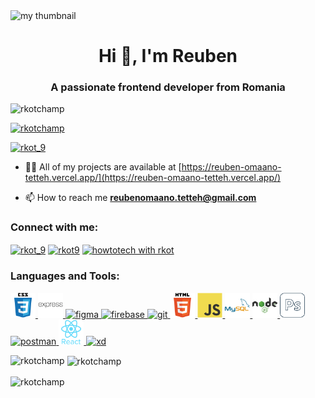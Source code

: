 <img src="https://media.licdn.com/dms/image/D4D16AQH5OxKcdGS8zw/profile-displaybackgroundimage-shrink_350_1400/0/1701818541113?e=1707955200&v=beta&t=Sp40Gy5SkJfjEqn7EU4ZsOKkw8dox116VSWGEyXxRkc" alt="my thumbnail"/>

<h1 align="center">Hi 👋, I'm Reuben</h1>
<h3 align="center">A passionate frontend developer from Romania</h3>

<p align="left"> <img src="https://komarev.com/ghpvc/?username=rkotchamp&label=Profile%20views&color=0e75b6&style=flat" alt="rkotchamp" /> </p>

<p align="left"> <a href="https://github.com/ryo-ma/github-profile-trophy"><img src="https://github-profile-trophy.vercel.app/?username=rkotchamp" alt="rkotchamp" /></a> </p>

<p align="left"> <a href="https://twitter.com/rkot_9" target="blank"><img src="https://img.shields.io/twitter/follow/rkot_9?logo=twitter&style=for-the-badge" alt="rkot_9" /></a> </p>

- 👨‍💻 All of my projects are available at [https://reuben-omaano-tetteh.vercel.app/](https://reuben-omaano-tetteh.vercel.app/)

- 📫 How to reach me **reubenomaano.tetteh@gmail.com**

<h3 align="left">Connect with me:</h3>
<p align="left">
<a href="https://twitter.com/rkot_9" target="blank"><img align="center" src="https://raw.githubusercontent.com/rahuldkjain/github-profile-readme-generator/master/src/images/icons/Social/twitter.svg" alt="rkot_9" height="30" width="40" /></a>
<a href="https://instagram.com/rkot9" target="blank"><img align="center" src="https://raw.githubusercontent.com/rahuldkjain/github-profile-readme-generator/master/src/images/icons/Social/instagram.svg" alt="rkot9" height="30" width="40" /></a>
<a href="https://www.youtube.com/c/howtotech with rkot" target="blank"><img align="center" src="https://raw.githubusercontent.com/rahuldkjain/github-profile-readme-generator/master/src/images/icons/Social/youtube.svg" alt="howtotech with rkot" height="30" width="40" /></a>
</p>

<h3 align="left">Languages and Tools:</h3>
<p align="left"> <a href="https://www.w3schools.com/css/" target="_blank" rel="noreferrer"> <img src="https://raw.githubusercontent.com/devicons/devicon/master/icons/css3/css3-original-wordmark.svg" alt="css3" width="40" height="40"/> </a> <a href="https://expressjs.com" target="_blank" rel="noreferrer"> <img src="https://raw.githubusercontent.com/devicons/devicon/master/icons/express/express-original-wordmark.svg" alt="express" width="40" height="40"/> </a> <a href="https://www.figma.com/" target="_blank" rel="noreferrer"> <img src="https://www.vectorlogo.zone/logos/figma/figma-icon.svg" alt="figma" width="40" height="40"/> </a> <a href="https://firebase.google.com/" target="_blank" rel="noreferrer"> <img src="https://www.vectorlogo.zone/logos/firebase/firebase-icon.svg" alt="firebase" width="40" height="40"/> </a> <a href="https://git-scm.com/" target="_blank" rel="noreferrer"> <img src="https://www.vectorlogo.zone/logos/git-scm/git-scm-icon.svg" alt="git" width="40" height="40"/> </a> <a href="https://www.w3.org/html/" target="_blank" rel="noreferrer"> <img src="https://raw.githubusercontent.com/devicons/devicon/master/icons/html5/html5-original-wordmark.svg" alt="html5" width="40" height="40"/> </a> <a href="https://developer.mozilla.org/en-US/docs/Web/JavaScript" target="_blank" rel="noreferrer"> <img src="https://raw.githubusercontent.com/devicons/devicon/master/icons/javascript/javascript-original.svg" alt="javascript" width="40" height="40"/> </a> <a href="https://www.mysql.com/" target="_blank" rel="noreferrer"> <img src="https://raw.githubusercontent.com/devicons/devicon/master/icons/mysql/mysql-original-wordmark.svg" alt="mysql" width="40" height="40"/> </a> <a href="https://nodejs.org" target="_blank" rel="noreferrer"> <img src="https://raw.githubusercontent.com/devicons/devicon/master/icons/nodejs/nodejs-original-wordmark.svg" alt="nodejs" width="40" height="40"/> </a> <a href="https://www.photoshop.com/en" target="_blank" rel="noreferrer"> <img src="https://raw.githubusercontent.com/devicons/devicon/master/icons/photoshop/photoshop-line.svg" alt="photoshop" width="40" height="40"/> </a> <a href="https://postman.com" target="_blank" rel="noreferrer"> <img src="https://www.vectorlogo.zone/logos/getpostman/getpostman-icon.svg" alt="postman" width="40" height="40"/> </a> <a href="https://reactjs.org/" target="_blank" rel="noreferrer"> <img src="https://raw.githubusercontent.com/devicons/devicon/master/icons/react/react-original-wordmark.svg" alt="react" width="40" height="40"/> </a> <a href="https://www.adobe.com/products/xd.html" target="_blank" rel="noreferrer"> <img src="https://cdn.worldvectorlogo.com/logos/adobe-xd.svg" alt="xd" width="40" height="40"/> </a> </p>

<p><img align="left" src="https://github-readme-stats.vercel.app/api/top-langs?username=rkotchamp&show_icons=true&locale=en&layout=compact" alt="rkotchamp" /></p>

<p>&nbsp;<img align="center" src="https://github-readme-stats.vercel.app/api?username=rkotchamp&show_icons=true&locale=en" alt="rkotchamp" /></p>

<p><img align="center" src="https://github-readme-streak-stats.herokuapp.com/?user=rkotchamp&" alt="rkotchamp" /></p>
